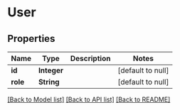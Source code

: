 # User
## Properties

| Name | Type | Description | Notes |
|------------ | ------------- | ------------- | -------------|
| **id** | **Integer** |  | [default to null] |
| **role** | **String** |  | [default to null] |

[[Back to Model list]](../README.md#documentation-for-models) [[Back to API list]](../README.md#documentation-for-api-endpoints) [[Back to README]](../README.md)

